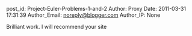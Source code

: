 post_id: Project-Euler-Problems-1-and-2
Author: Proxy
Date: 2011-03-31 17:31:39
Author_Email: noreply@blogger.com
Author_IP: None

Brilliant work. I will recommend your site
